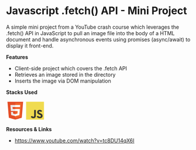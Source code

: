 <h1>Javascript .fetch() API - Mini Project</h1>

A simple mini project from a YouTube crash course which leverages the .fetch() API in JavaScript to pull an image file into the body of a HTML document and handle asynchronous events using promises (async/await) to display it front-end.

<strong>Features</strong><br>

  - Client-side project which covers the .fetch API
  - Retrieves an image stored in the directory
  - Inserts the image via DOM manipulation
  
<strong>Stacks Used</strong><br>
<br>
<a target="_blank" rel="noopener noreferrer" href="https://github.com/devicons/devicon/blob/master/icons/html5/html5-original.svg"><img src="https://github.com/devicons/devicon/raw/master/icons/html5/html5-original.svg" alt="html5" width="50" height="50" style="max-width:100%;"></a>
<a target="_blank" rel="noopener noreferrer" href="https://github.com/devicons/devicon/blob/master/icons/javascript/javascript-original.svg"><img src="https://github.com/devicons/devicon/raw/master/icons/javascript/javascript-original.svg" alt="JavaScript" width="50" height="50" style="max-width:100%;"></a>

<strong>Resources & Links</strong><br>
  - https://www.youtube.com/watch?v=tc8DU14qX6I
